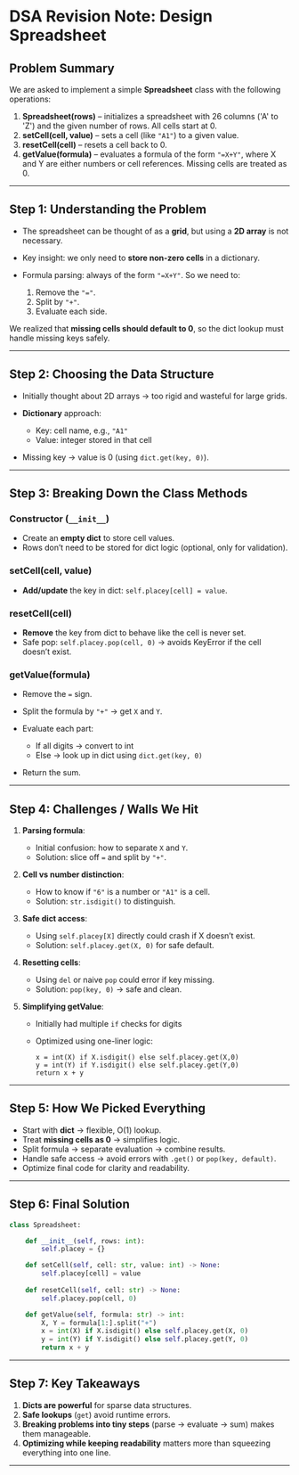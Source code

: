 # DSA Revision Note: Design Spreadsheet

## Problem Summary

We are asked to implement a simple **Spreadsheet** class with the following operations:

1. **Spreadsheet(rows)** – initializes a spreadsheet with 26 columns ('A' to 'Z') and the given number of rows. All cells start at 0.
2. **setCell(cell, value)** – sets a cell (like `"A1"`) to a given value.
3. **resetCell(cell)** – resets a cell back to 0.
4. **getValue(formula)** – evaluates a formula of the form `"=X+Y"`, where X and Y are either numbers or cell references. Missing cells are treated as 0.

---

## Step 1: Understanding the Problem

* The spreadsheet can be thought of as a **grid**, but using a **2D array** is not necessary.
* Key insight: we only need to **store non-zero cells** in a dictionary.
* Formula parsing: always of the form `"=X+Y"`. So we need to:

  1. Remove the `"="`.
  2. Split by `"+"`.
  3. Evaluate each side.

We realized that **missing cells should default to 0**, so the dict lookup must handle missing keys safely.

---

## Step 2: Choosing the Data Structure

* Initially thought about 2D arrays → too rigid and wasteful for large grids.
* **Dictionary** approach:

  * Key: cell name, e.g., `"A1"`
  * Value: integer stored in that cell
* Missing key → value is 0 (using `dict.get(key, 0)`).

---

## Step 3: Breaking Down the Class Methods

### Constructor (`__init__`)

* Create an **empty dict** to store cell values.
* Rows don’t need to be stored for dict logic (optional, only for validation).

### setCell(cell, value)

* **Add/update** the key in dict: `self.placey[cell] = value`.

### resetCell(cell)

* **Remove** the key from dict to behave like the cell is never set.
* Safe pop: `self.placey.pop(cell, 0)` → avoids KeyError if the cell doesn’t exist.

### getValue(formula)

* Remove the `=` sign.
* Split the formula by `"+"` → get `X` and `Y`.
* Evaluate each part:

  * If all digits → convert to int
  * Else → look up in dict using `dict.get(key, 0)`
* Return the sum.

---

## Step 4: Challenges / Walls We Hit

1. **Parsing formula**:

   * Initial confusion: how to separate `X` and `Y`.
   * Solution: slice off `=` and split by `"+"`.

2. **Cell vs number distinction**:

   * How to know if `"6"` is a number or `"A1"` is a cell.
   * Solution: `str.isdigit()` to distinguish.

3. **Safe dict access**:

   * Using `self.placey[X]` directly could crash if X doesn’t exist.
   * Solution: `self.placey.get(X, 0)` for safe default.

4. **Resetting cells**:

   * Using `del` or naive `pop` could error if key missing.
   * Solution: `pop(key, 0)` → safe and clean.

5. **Simplifying getValue**:

   * Initially had multiple `if` checks for digits
   * Optimized using one-liner logic:

     ```
     x = int(X) if X.isdigit() else self.placey.get(X,0)
     y = int(Y) if Y.isdigit() else self.placey.get(Y,0)
     return x + y
     ```

---

## Step 5: How We Picked Everything

* Start with **dict** → flexible, O(1) lookup.
* Treat **missing cells as 0** → simplifies logic.
* Split formula → separate evaluation → combine results.
* Handle safe access → avoid errors with `.get()` or `pop(key, default)`.
* Optimize final code for clarity and readability.

---

## Step 6: Final Solution

```python
class Spreadsheet:

    def __init__(self, rows: int):
        self.placey = {}

    def setCell(self, cell: str, value: int) -> None:
        self.placey[cell] = value
        
    def resetCell(self, cell: str) -> None:
        self.placey.pop(cell, 0)     

    def getValue(self, formula: str) -> int:
        X, Y = formula[1:].split("+")
        x = int(X) if X.isdigit() else self.placey.get(X, 0)
        y = int(Y) if Y.isdigit() else self.placey.get(Y, 0)
        return x + y
```

---

## Step 7: Key Takeaways

1. **Dicts are powerful** for sparse data structures.
2. **Safe lookups** (`get`) avoid runtime errors.
3. **Breaking problems into tiny steps** (parse → evaluate → sum) makes them manageable.
4. **Optimizing while keeping readability** matters more than squeezing everything into one line.

---

